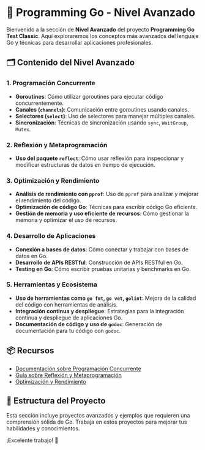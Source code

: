 # 📕 Programming Go - Nivel Avanzado

Bienvenido a la sección de **Nivel Avanzado** del proyecto **Programming Go Test Classic**. Aquí exploraremos los conceptos más avanzados del lenguaje Go y técnicas para desarrollar aplicaciones profesionales.

## 🗂️ Contenido del Nivel Avanzado

### 1. **Programación Concurrente**

- **Goroutines**: Cómo utilizar goroutines para ejecutar código concurrentemente.
- **Canales (`channels`)**: Comunicación entre goroutines usando canales.
- **Selectores (`select`)**: Uso de selectores para manejar múltiples canales.
- **Sincronización**: Técnicas de sincronización usando `sync`, `WaitGroup`, `Mutex`.

### 2. **Reflexión y Metaprogramación**

- **Uso del paquete `reflect`**: Cómo usar reflexión para inspeccionar y modificar estructuras de datos en tiempo de ejecución.

### 3. **Optimización y Rendimiento**

- **Análisis de rendimiento con `pprof`**: Uso de `pprof` para analizar y mejorar el rendimiento del código.
- **Optimización de código Go**: Técnicas para escribir código Go eficiente.
- **Gestión de memoria y uso eficiente de recursos**: Cómo gestionar la memoria y optimizar el uso de recursos.

### 4. **Desarrollo de Aplicaciones**

- **Conexión a bases de datos**: Cómo conectar y trabajar con bases de datos en Go.
- **Desarrollo de APIs RESTful**: Construcción de APIs RESTful en Go.
- **Testing en Go**: Cómo escribir pruebas unitarias y benchmarks en Go.

### 5. **Herramientas y Ecosistema**

- **Uso de herramientas como `go fmt`, `go vet`, `golint`**: Mejora de la calidad del código con herramientas de análisis.
- **Integración continua y despliegue**: Estrategias para la integración continua y despliegue de aplicaciones Go.
- **Documentación de código y uso de `godoc`**: Generación de documentación para tu código con `godoc`.

## 📦 Recursos

- [Documentación sobre Programación Concurrente](https://golang.org/doc/effective_go.html#concurrency)
- [Guía sobre Reflexión y Metaprogramación](https://golang.org/doc/effective_go.html#reflection)
- [Optimización y Rendimiento](https://golang.org/pkg/runtime/)

## 📂 Estructura del Proyecto

Esta sección incluye proyectos avanzados y ejemplos que requieren una comprensión sólida de Go. Trabaja en estos proyectos para mejorar tus habilidades y conocimientos.

¡Excelente trabajo! 🚀
